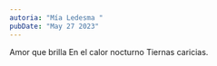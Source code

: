 ```yaml
---
autoria: "Mía Ledesma "
pubDate: "May 27 2023"
---
```


Amor que brilla
En el calor nocturno
Tiernas caricias.
